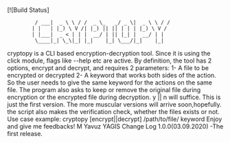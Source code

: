 [![Build Status]

             / ___|  _ \ \ / /  _ \_   _/ _ \|  _ \ \ / /                  
            | |   | |_) \ V /| |_) || || | | | |_) \ V /                   
            | |___|  _ < | | |  __/ | || |_| |  __/ | |                    
             \____|_| \_\|_| |_|    |_| \___/|_|    |_|                    

cryptopy is a CLI based encryption-decryption tool.
Since it is using the click module, flags like --help etc are active.
By definition, the tool has 2 options, encrypt and decrypt, and requires 2 parameters: 1- A file to be encrypted or decrypted 2- A keyword that works both sides of the action. So the user needs to give the same keyword for the actions on the same file.
The program also asks to keep or remove the original file during encryption or the encrypted file during decryption.
y || n will suffice.
This is just the first version. The more muscular versions will arrive soon,hopefully. the script also makes the verification check, whether the files exists or not.
Use case example:
cryptopy [encrypt||decrypt] /path/to/file/ keyword
Enjoy and give me feedbacks! M Yavuz YAGIS
Change Log
1.0.0(03.09.2020)
-The first release.
